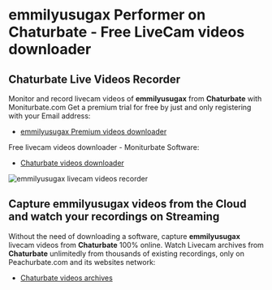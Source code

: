 # emmilyusugax Performer on Chaturbate - Free LiveCam videos downloader

## Chaturbate Live Videos Recorder

Monitor and record livecam videos of **emmilyusugax** from **Chaturbate** with Moniturbate.com
Get a premium trial for free by just and only registering with your Email address:
* [emmilyusugax Premium videos downloader](https://moniturbate.com/request-demo-licence-key.html)

Free livecam videos downloader - Moniturbate Software:
* [Chaturbate videos downloader](https://moniturbate.com/moniturbate-download-software.html)

![emmilyusugax livecam videos recorder](https://peachurnet.com/templates/moniturbate-software.png)


## Capture emmilyusugax videos from the Cloud and watch your recordings on Streaming

Without the need of downloading a software, capture **emmilyusugax** livecam videos from **Chaturbate** 100% online.
Watch Livecam archives from **Chaturbate** unlimitedly from thousands of existing recordings, only on Peachurbate.com and its websites network:
* [Chaturbate videos archives](https://peachurnet.com/)
